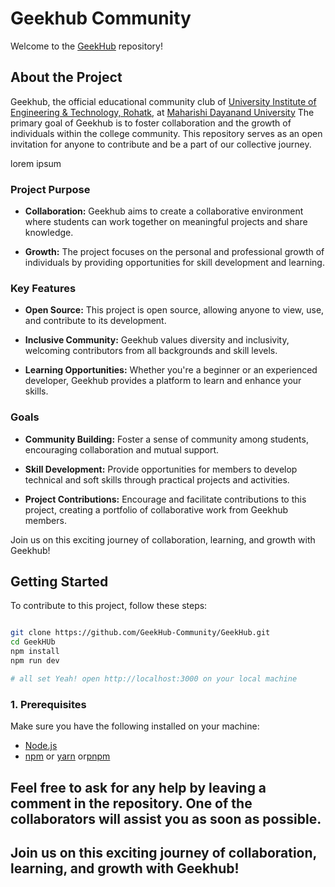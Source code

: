 # Geekhub Community

Welcome to the [GeekHub](https://geekhub-community.vercel.app/) repository!

## About the Project

Geekhub, the official educational community club of [University Institute of Engineering & Technology, Rohatk](https://uietmdu.in/), at [Maharishi Dayanand University](https://mdu.ac.in/)
The primary goal of Geekhub is to foster collaboration and the growth of individuals within the college community. This repository serves as an open invitation for anyone to contribute and be a part of our collective journey.

lorem ipsum

### Project Purpose

- **Collaboration:** Geekhub aims to create a collaborative environment where students can work together on meaningful projects and share knowledge.

- **Growth:** The project focuses on the personal and professional growth of individuals by providing opportunities for skill development and learning.

### Key Features

- **Open Source:** This project is open source, allowing anyone to view, use, and contribute to its development.

- **Inclusive Community:** Geekhub values diversity and inclusivity, welcoming contributors from all backgrounds and skill levels.

- **Learning Opportunities:** Whether you're a beginner or an experienced developer, Geekhub provides a platform to learn and enhance your skills.

### Goals

- **Community Building:** Foster a sense of community among students, encouraging collaboration and mutual support.

- **Skill Development:** Provide opportunities for members to develop technical and soft skills through practical projects and activities.

- **Project Contributions:** Encourage and facilitate contributions to this project, creating a portfolio of collaborative work from Geekhub members.

Join us on this exciting journey of collaboration, learning, and growth with Geekhub!


## Getting Started

To contribute to this project, follow these steps:
```bash

git clone https://github.com/GeekHub-Community/GeekHub.git
cd GeekHUb
npm install
npm run dev

# all set Yeah! open http://localhost:3000 on your local machine
```

### 1. Prerequisites

Make sure you have the following installed on your machine:

- [Node.js](https://nodejs.org/)
- [npm](https://www.npmjs.com/) or [yarn](https://yarnpkg.com/) or[pnpm](https://pnpm.io/)

## Feel free to ask for any help by leaving a comment in the repository. One of the collaborators will assist you as soon as possible.
## Join us on this exciting journey of collaboration, learning, and growth with Geekhub!
